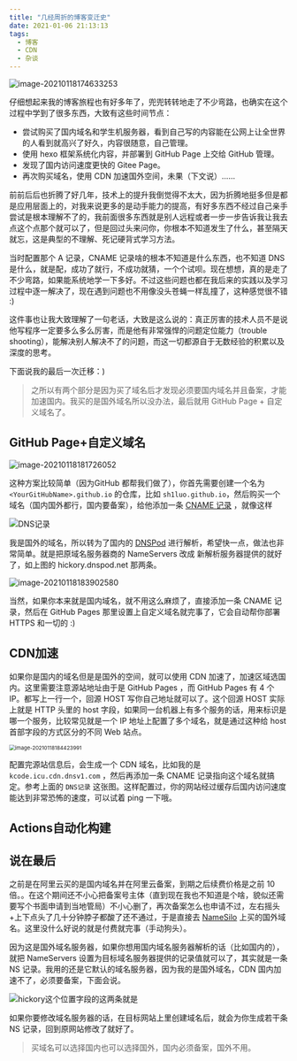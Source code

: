 ```yaml
---
title: "几经周折的博客变迁史"
date: 2021-01-06 21:13:13
tags:
  - 博客
  - CDN
  - 杂谈
---
```


<img src="https://blogimagee.oss-cn-beijing.aliyuncs.com/images/image-20210118174633253.png" alt="image-20210118174633253"  />

仔细想起来我的博客旅程也有好多年了，兜兜转转地走了不少弯路，也确实在这个过程中学到了很多东西，大致有这些时间节点：

- 尝试购买了国内域名和学生机服务器，看到自己写的内容能在公网上让全世界的人看到就高兴了好久，内容很随意，自己管理。
- 使用 hexo 框架系统化内容，并部署到 GitHub Page 上交给 GitHub 管理。
- 发现了国内访问速度更快的 Gitee Page。
- 再次购买域名，使用 CDN 加速国外空间，未果（下文说）......

前前后后也折腾了好几年，技术上的提升我倒觉得不太大，因为折腾地挺多但是都是应用层面上的，对我来说更多的是动手能力的提高，有好多东西不经过自己亲手尝试是根本理解不了的，我前面很多东西就是别人远程或者一步一步告诉我让我去点这个点那个就可以了，但是回过头来问你，你根本不知道发生了什么，甚至隔天就忘，这是典型的不理解、死记硬背式学习方法。

当时配置那个 A 记录，CNAME 记录啥的根本不知道是什么东西，也不知道 DNS 是什么，就是配，成功了就行，不成功就猜，一个个试呗。现在想想，真的是走了不少弯路，如果能系统地学一下多好。不过这些问题也都在我后来的实践以及学习过程中逐一解决了，现在遇到问题也不用像没头苍蝇一样乱撞了，这种感觉很不错 :)

这件事也让我大致理解了一句老话，大致是这么说的：真正厉害的技术人员不是说他写程序一定要多么多么厉害，而是他有非常强悍的问题定位能力（trouble shooting），能解决别人解决不了的问题，而这一切都源自于无数经验的积累以及深度的思考。

下面说我的最后一次迁移：)

> 之所以有两个部分是因为买了域名后才发现必须要国内域名并且备案，才能加速国内。我买的是国外域名所以没办法，最后就用 GitHub Page + 自定义域名了。

## GitHub Page+自定义域名

<img src="https://blogimagee.oss-cn-beijing.aliyuncs.com/images/image-20210118181726052.png" alt="image-20210118181726052"  />

这种方案比较简单（因为GitHub 都帮我们做了），你首先需要创建一个名为 `<YourGitHubName>.github.io` 的仓库，比如 `sh1luo.github.io`，然后购买一个域名（国内国外都行，国内要备案），给他添加一条 [CNAME 记录](https://baike.baidu.com/item/CNAME/9845877?fr=aladdin) ，就像这样

![DNS记录](https://blogimagee.oss-cn-beijing.aliyuncs.com/images/image-20210119101326692.png)

我是国外的域名，所以转为了国内的 [DNSPod](https://www.dnspod.cn/) 进行解析，希望快一点，做法也非常简单。就是把原域名服务器商的 NameServers 改成 新解析服务器提供的就好了，如上图的 hickory.dnspod.net 那两条。

![image-20210118183902580](https://blogimagee.oss-cn-beijing.aliyuncs.com/images/image-20210118183902580.png)

当然，如果你本来就是国内域名，就不用这么麻烦了，直接添加一条 CNAME 记录，然后在 GitHub Pages 那里设置上自定义域名就完事了，它会自动帮你部署 HTTPS 和一切的 :)

## CDN加速

如果你是国内的域名但是是国外的空间，就可以使用 CDN 加速了，加速区域选国内。这里需要注意源站地址由于是 GitHub Pages ，而 GitHub Pages 有 4 个 IP。都写上一行一个，回源 HOST 写你自己地址就可以了。这个回源 HOST 实际上就是 HTTP 头里的 host 字段，如果同一台机器上有多个服务的话，用来标识是哪一个服务，比较常见就是一个 IP 地址上配置了多个域名，就是通过这种给 host 首部字段的方式区分的不同 Web 站点。

<img src="https://blogimagee.oss-cn-beijing.aliyuncs.com/images/image-20210118184423991.png" alt="image-20210118184423991" style="zoom:67%;" />

配置完源站信息后，会生成一个 CDN 域名，比如我的是 `kcode.icu.cdn.dnsv1.com` ，然后再添加一条 CNAME 记录指向这个域名就搞定。参考上面的 `DNS记录` 这张图。这样配置过，你的网站经过缓存后国内访问速度能达到非常恐怖的速度，可以试着 ping 一下哦。

## Actions自动化构建



## 说在最后



之前是在阿里云买的是国内域名并在阿里云备案，到期之后续费价格是之前 10 倍。。在这个期间还不小心把备案号主体（直到现在我也不知道是个啥，貌似还需要写个书面申请到当地管局）不小心删了，再次备案怎么也申请不过，左右摇头+上下点头了几十分钟脖子都酸了还不通过，于是直接去 [NameSilo](https://www.namesilo.com/) 上买的国外域名。这里没什么好说的就是付费就完事（手动狗头）。



因为这是国外域名服务器，如果你想用国内域名服务器解析的话（比如国内的），就把 NameServers 设置为目标域名服务器提供的记录值就可以了，其实就是一条 NS 记录。我用的还是它默认的域名服务器，因为我的是国外域名，CDN 国内加速不了，必须要备案，下面会说。

![hickory这个位置字段的这两条就是](https://blogimagee.oss-cn-beijing.aliyuncs.com/images/image-20210117164512937.png)

如果你要修改域名服务器的话，在目标网站上里创建域名后，就会为你生成若干条 NS 记录，回到原网站修改了就好了。

> 买域名可以选择国内也可以选择国外，国内必须备案，国外不用。
